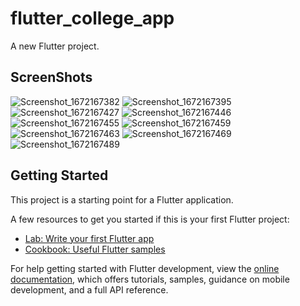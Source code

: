 # flutter_college_app

A new Flutter project.

## ScreenShots

![Screenshot_1672167382](https://user-images.githubusercontent.com/74789656/209711145-c48ade67-5a0d-402b-9149-86c4196006f1.png)
![Screenshot_1672167395](https://user-images.githubusercontent.com/74789656/209711151-7f9f5d9a-2db3-4599-993e-ddf97a9b8892.png)
![Screenshot_1672167427](https://user-images.githubusercontent.com/74789656/209711190-d3b3f93e-3c10-4548-b345-e35151971052.png)
![Screenshot_1672167446](https://user-images.githubusercontent.com/74789656/209711216-0719036f-7f0b-4697-8f83-9a6d50bed857.png)
![Screenshot_1672167455](https://user-images.githubusercontent.com/74789656/209711227-3ee97a33-897a-4af9-a7a5-dffa8fd00f43.png)
![Screenshot_1672167459](https://user-images.githubusercontent.com/74789656/209711237-06fd5c86-4ab5-4794-950f-311494109d06.png)
![Screenshot_1672167463](https://user-images.githubusercontent.com/74789656/209711250-46e8148c-6839-4305-9112-7dfe8b895fd9.png)
![Screenshot_1672167469](https://user-images.githubusercontent.com/74789656/209711256-3d72e03c-20ff-4381-bda8-4f9c4667e43e.png)
![Screenshot_1672167489](https://user-images.githubusercontent.com/74789656/209711260-dc4b5ffd-181b-40cf-be62-26932c6daca6.png)

## Getting Started

This project is a starting point for a Flutter application.

A few resources to get you started if this is your first Flutter project:

- [Lab: Write your first Flutter app](https://docs.flutter.dev/get-started/codelab)
- [Cookbook: Useful Flutter samples](https://docs.flutter.dev/cookbook)

For help getting started with Flutter development, view the
[online documentation](https://docs.flutter.dev/), which offers tutorials,
samples, guidance on mobile development, and a full API reference.
